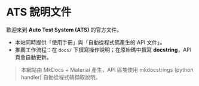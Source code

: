 # ATS 說明文件

歡迎來到 **Auto Test System (ATS)** 的官方文件。

- 本站同時提供「使用手冊」與「自動從程式碼產生的 API 文件」。
- 推薦工作流程：在 `docs/` 下撰寫操作說明；在原始碼中撰寫 **docstring**，API 頁會自動更新。

> 本網站由 MkDocs + Material 產生，API 區塊使用 mkdocstrings (python handler) 自動從程式碼擷取說明。
